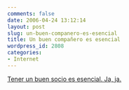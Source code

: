 ```yaml
---
comments: false
date: 2006-04-24 13:12:14
layout: post
slug: un-buen-companero-es-esencial
title: Un buen compañero es esencial
wordpress_id: 2808
categories:
- Internet
---
```


[Tener un buen socio es esencial. Ja, ja.](http://www.youtube.com/watch?v=XC71t8GzqPs&search=samurai)
